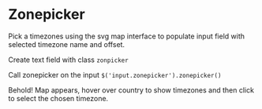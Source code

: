 # Zonepicker

Pick a timezones using the svg map interface to populate input field with selected timezone name and offset. 

Create text field with class `zonpicker`

Call zonepicker on the input `$('input.zonepicker').zonepicker()`

Behold! Map appears, hover over country to show timezones and then click to select the chosen timezone.

